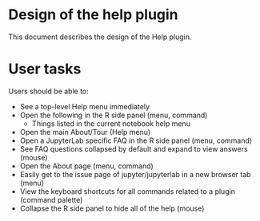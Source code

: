 # Design of the help plugin

This document describes the design of the Help plugin.

# User tasks

Users should be able to:

* See a top-level Help menu immediately
* Open the following in the R side panel (menu, command)
  - Things listed in the current notebook help menu
* Open the main About/Tour (Help menu)
* Open a JupyterLab specific FAQ in the R side panel (menu, command)
* See FAQ questions collapsed by default and expand to view answers (mouse)
* Open the About page (menu, command)
* Easily get to the issue page of jupyter/jupyterlab in a new browser tab (menu)
* View the keyboard shortcuts for all commands related to a plugin (command palette)
* Collapse the R side panel to hide all of the help (mouse)

